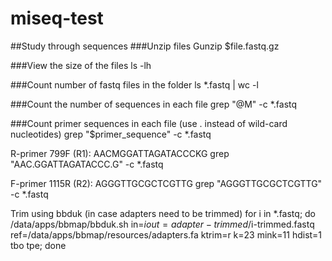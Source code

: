 # miseq-test
##Study through sequences
###Unzip files
Gunzip $file.fastq.gz

###View the size of the files
ls -lh

###Count number of fastq files in the folder
ls *.fastq | wc -l

###Count the number of sequences in each file
grep "@M" -c *.fastq

###Count primer sequences in each file (use . instead of wild-card nucleotides)
grep "$primer_sequence" -c *.fastq

R-primer 799F (R1): AACMGGATTAGATACCCKG
grep "AAC.GGATTAGATACCC.G" -c *.fastq

F-primer 1115R (R2): AGGGTTGCGCTCGTTG
grep "AGGGTTGCGCTCGTTG" -c *.fastq

Trim using bbduk (in case adapters need to be trimmed)
for i in *.fastq; do /data/apps/bbmap/bbduk.sh in=$i out=adapter-trimmed/$i-trimmed.fastq ref=/data/apps/bbmap/resources/adapters.fa ktrim=r k=23 mink=11 hdist=1 tbo tpe; done